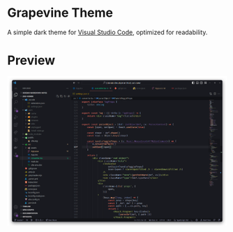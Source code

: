 # Grapevine Theme

A simple dark theme for [Visual Studio Code](https://code.visualstudio.com/), optimized for readability.

# Preview
![TSX Example](img/screen.png)
